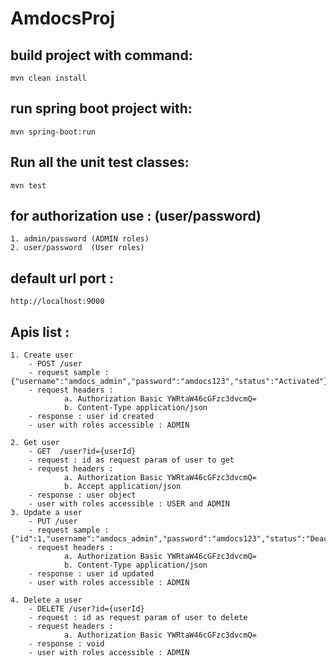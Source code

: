 # AmdocsProj

## build project with command:

	mvn clean install
	
## run spring boot project with:

	mvn spring-boot:run  
	
## Run all the unit test classes:
	mvn test

	
## for authorization use : (user/password)
	1. admin/password (ADMIN roles)
	2. user/password  (User roles)
	
## default url port :
	http://localhost:9000
	
## Apis list :

	1. Create user
		- POST /user
		- request sample : {"username":"amdocs_admin","password":"amdocs123","status":"Activated"}
		- request headers :
				a. Authorization Basic YWRtaW46cGFzc3dvcmQ=
				b. Content-Type application/json 
		- response : user id created
		- user with roles accessible : ADMIN
		
	2. Get user
		- GET  /user?id={userId}
		- request : id as request param of user to get
		- request headers :
				a. Authorization Basic YWRtaW46cGFzc3dvcmQ=
				b. Accept application/json
		- response : user object
		- user with roles accessible : USER and ADMIN
	3. Update a user
		- PUT /user
		- request sample : {"id":1,"username":"amdocs_admin","password":"amdocs123","status":"Deactivated"}
		- request headers :
				a. Authorization Basic YWRtaW46cGFzc3dvcmQ=
				b. Content-Type application/json 
		- response : user id updated
		- user with roles accessible : ADMIN
		
	4. Delete a user
		- DELETE /user?id={userId}
		- request : id as request param of user to delete
		- request headers :
				a. Authorization Basic YWRtaW46cGFzc3dvcmQ=
		- response : void
		- user with roles accessible : ADMIN
